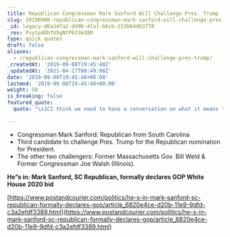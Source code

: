 ```yaml
---
title: Republican Congressman Mark Sanford Will Challenge Pres. Trump
slug: 20190908-republican-congressman-mark-sanford-will-challenge-pres-trump
_id: legacy-d6a14fa2-d99b-4fa1-b6cb-153b64d83778
_rev: Pxytp4DhfU5gNtP633m38R
type: quick_quotes
draft: false
aliases:
  - /republican-congressman-mark-sanford-will-challenge-pres-trump/
_createdAt: '2019-09-08T19:45:48Z'
_updatedAt: '2021-04-17T08:49:08Z'
date: '2019-09-08T19:45:48+00:00'
lastmod: '2019-09-08T19:45:48+00:00'
weight: 50
is_breaking: false
featured_quote:
  quote: "\x1CI think we need to have a conversation on what it means to be a Republican."

---
```

* Congressman Mark Sanford: Republican from South Carolina
* Third candidate to challenge Pres. Trump for the Republican nomination for President.
* The other two challengers: Former Massachusetts Gov. Bill Weld & Former Congressman Joe Walsh (Illinois).

**He”s in: Mark Sanford, SC Republican, formally declares GOP White House 2020 bid**

[https://www.postandcourier.com/politics/he-s-in-mark-sanford-sc-republican-formally-declares-gop/article_6820e4ce-d20b-11e9-9dfd-c3a2efdf3389.html](https://www.postandcourier.com/politics/he-s-in-mark-sanford-sc-republican-formally-declares-gop/article_6820e4ce-d20b-11e9-9dfd-c3a2efdf3389.html)